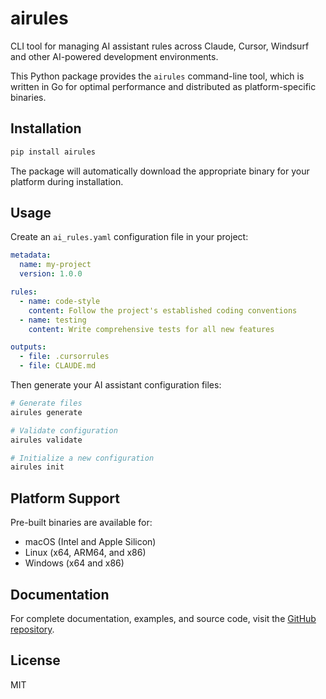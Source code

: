 # airules

CLI tool for managing AI assistant rules across Claude, Cursor, Windsurf and other AI-powered development environments.

This Python package provides the `airules` command-line tool, which is written in Go for optimal performance and distributed as platform-specific binaries.

## Installation

```bash
pip install airules
```

The package will automatically download the appropriate binary for your platform during installation.

## Usage

Create an `ai_rules.yaml` configuration file in your project:

```yaml
metadata:
  name: my-project
  version: 1.0.0

rules:
  - name: code-style
    content: Follow the project's established coding conventions
  - name: testing
    content: Write comprehensive tests for all new features

outputs:
  - file: .cursorrules
  - file: CLAUDE.md
```

Then generate your AI assistant configuration files:

```bash
# Generate files
airules generate

# Validate configuration
airules validate

# Initialize a new configuration
airules init
```

## Platform Support

Pre-built binaries are available for:
- macOS (Intel and Apple Silicon)
- Linux (x64, ARM64, and x86)
- Windows (x64 and x86)

## Documentation

For complete documentation, examples, and source code, visit the [GitHub repository](https://github.com/Goldziher/airules).

## License

MIT